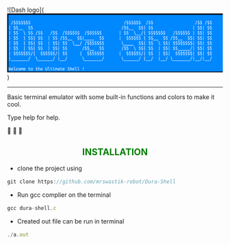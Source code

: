 ![Dash logo](![Alt text](image.png))                                                 

---

Basic terminal emulator with some built-in functions and colors to make it cool.

Type help for help.

🐚 🐚 🐚


**<h2 align="center" style="color:green">INSTALLATION</h1>**
- clone the project using 
```js 
git clone https://github.com/mrswastik-robot/Dura-Shell
```

- Run gcc complier on the terminal
```js
gcc dura-shell.c
```
- Created out file can be run in terminal
```js
./a.out
```